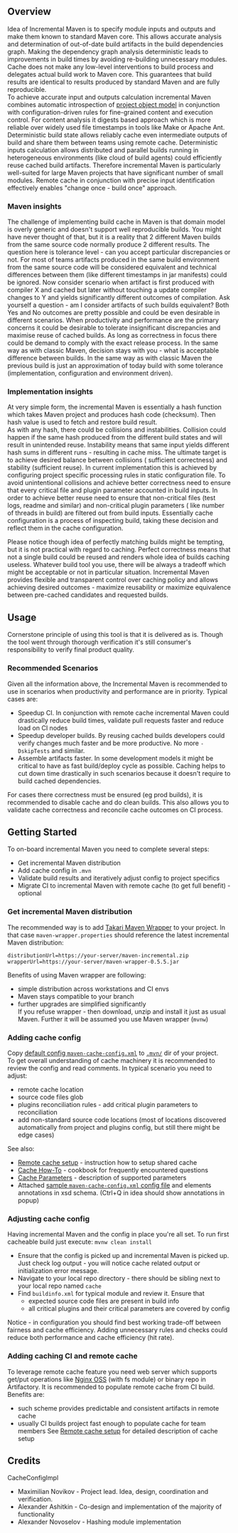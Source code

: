 <!---
 Licensed to the Apache Software Foundation (ASF) under one or more
 contributor license agreements.  See the NOTICE file distributed with
 this work for additional information regarding copyright ownership.
 The ASF licenses this file to You under the Apache License, Version 2.0
 (the "License"); you may not use this file except in compliance with
 the License.  You may obtain a copy of the License at

      http://www.apache.org/licenses/LICENSE-2.0

 Unless required by applicable law or agreed to in writing, software
 distributed under the License is distributed on an "AS IS" BASIS,
 WITHOUT WARRANTIES OR CONDITIONS OF ANY KIND, either express or implied.
 See the License for the specific language governing permissions and
 limitations under the License.
-->

## Overview

Idea of Incremental Maven is to specify module inputs and outputs and make them known to standard Maven core. This
allows accurate analysis and determination of out-of-date build artifacts in the build dependencies graph. Making the
dependency graph analysis deterministic leads to improvements in build times by avoiding re-building unnecessary
modules.  
Cache does not make any low-level interventions to build process and delegates actual build work to Maven core. This
guarantees that build results are identical to results produced by standard Maven and are fully reproducible.   
To achieve accurate input and outputs calculation incremental Maven combines automatic introspection
of [project object model](https://maven.apache.org/pom.html#What_is_the_POM) in conjunction with configuration-driven
rules for fine-grained content and execution control. For content analysis it digests based approach which is more
reliable over widely used file timestamps in tools like Make or Apache Ant. Deterministic build state allows reliably
cache even intermediate outputs of build and share them between teams using remote cache. Deterministic inputs
calculation allows distributed and parallel builds running in heterogeneous environments (like cloud of build agents)
could efficiently reuse cached build artifacts. Therefore incremental Maven is particularly well-suited for large Maven
projects that have significant number of small modules. Remote cache in conjunction with precise input identification
effectively enables "change once - build once" approach.

### Maven insights

The challenge of implementing build cache in Maven is that domain model is overly generic and doesn't support well
reproducible builds. You might have never thought of that, but it is a reality that 2 different Maven builds from the
same source code normally produce 2 different results. The question here is tolerance level - can you accept particular
discrepancies or not. For most of teams artifacts produced in the same build environment from the same source code will
be considered equivalent and technical differences between them (like different timestamps in jar manifests) could be
ignored. Now consider scenario when artifact is first produced with compiler X and cached but later without touching a
update compiler changes to Y and yields significantly different outcomes of compilation. Ask yourself a question \- am I
consider artifacts of such builds equivalent? Both Yes and No outcomes are pretty possible and could be even desirable
in different scenarios. When productivity and performance are the primary concerns it could be desirable to tolerate
insignificant discrepancies and maximise reuse of cached builds. As long as correctness in focus there could be demand
to comply with the exact release process. In the same way as with classic Maven, decision stays with you - what is
acceptable difference between builds. In the same way as with classic Maven the previous build is just an approximation
of today build with some tolerance (implementation, configuration and environment driven).

### Implementation insights

At very simple form, the incremental Maven is essentially a hash function which takes Maven project and produces hash
code (checksum). Then hash value is used to fetch and restore build result.  
As with any hash, there could be collisions and instabilities. Collision could happen if the same hash produced from the
different build states and will result in unintended reuse. Instability means that same input yields different hash sums
in different runs - resulting in cache miss. The ultimate target is to achieve desired balance between collisions (
sufficient correctness) and stability (sufficient reuse). In current implementation this is achieved by configuring
project specific processing rules in static configuration file. To avoid unintentional collisions and achieve better
correctness need to ensure that every critical file and plugin parameter accounted in build inputs. In order to achieve
better reuse need to ensure that non-critical files (test logs, readme and similar) and non-critical plugin parameters (
like number of threads in build) are filtered out from build inputs. Essentially cache configuration is a process of
inspecting build, taking these decision and reflect them in the cache configuration.

Please notice though idea of perfectly matching builds might be tempting, but it is not practical with regard to
caching. Perfect correctness means that not a single build could be reused and renders whole idea of builds caching
useless. Whatever build tool you use, there will be always a tradeoff which might be acceptable or not in particular
situation. Incremental Maven provides flexible and transparent control over caching policy and allows achieving desired
outcomes - maximize reusability or maximize equivalence between pre-cached candidates and requested builds.

## Usage

Cornerstone principle of using this tool is that it is delivered as is. Though the tool went through thorough
verification it's still consumer's responsibility to verify final product quality.

### Recommended Scenarios

Given all the information above, the Incremental Maven is recommended to use in scenarios when productivity and
performance are in priority. Typical cases are:

* Speedup CI. In conjunction with remote cache incremental Maven could drastically reduce build times, validate pull
  requests faster and reduce load on CI nodes
* Speedup developer builds. By reusing cached builds developers could verify changes much faster and be more productive.
  No more `-DskipTests` and similar.
* Assemble artifacts faster. In some development models it might be critical to have as fast build/deploy cycle as
  possible. Caching helps to cut down time drastically in such scenarios because it doesn't require to build cached
  dependencies.

For cases there correctness must be ensured (eg prod builds), it is recommended to disable cache and do clean builds.
This also allows you to validate cache correctness and reconcile cache outcomes on CI process.

## Getting Started

To on-board incremental Maven you need to complete several steps:

* Get incremental Maven distribution
* Add cache config in `.mvn`
* Validate build results and iteratively adjust config to project specifics
* Migrate CI to incremental Maven with remote cache (to get full benefit) - optional

### Get incremental Maven distribution

The recommended way is to add [Takari Maven Wrapper](https://github.com/takari/maven-wrapper) to your project. In that
case `maven-wrapper.properties` should reference the latest incremental Maven distribution:

```properties
distributionUrl=https://your-server/maven-incremental.zip
wrapperUrl=https://your-server/maven-wrapper-0.5.5.jar
```

Benefits of using Maven wrapper are following:

* simple distribution across workstations and CI envs
* Maven stays compatible to your branch
* further upgrades are simplified significantly  
  If you refuse wrapper - then download, unzip and install it just as usual Maven. Further it will be assumed you use
  Maven wrapper (`mvnw`)

### Adding cache config

Copy [default config `maven-cache-config.xml`](maven-cache-config.xml)
to [`.mvn/`](https://maven.apache.org/configure.html) dir of your project.  
To get overall understanding of cache machinery it is recommended to review the config and read comments. In typical
scenario you need to adjust:

* remote cache location
* source code files glob
* plugins reconciliation rules - add critical plugin parameters to reconciliation
* add non-standard source code locations (most of locations discovered automatically from project and plugins config,
  but still there might be edge cases)

See also:

* [Remote cache setup](CACHE-REMOTE.md) - instruction how to setup shared cache
* [Cache How-To](CACHE-HOWTO.md) - cookbook for frequently encountered questions
* [Cache Parameters](CACHE-PARAMETERS.md) - description of supported parameters
* Attached [sample `maven-cache-config.xml` config file](maven-cache-config.xml) and elements annotations in xsd schema. (Ctrl+Q in idea should
  show annotations in popup)

### Adjusting cache config

Having incremental Maven and the config in place you're all set. To run first cacheable build just
execute: `mvnw clean install`

* Ensure that the config is picked up and incremental Maven is picked up. Just check log output - you will notice cache
  related output or initialization error message.
* Navigate to your local repo directory - there should be sibling next to your local repo named `cache`
* Find `buildinfo.xml` for typical module and review it. Ensure that
    * expected source code files are present in build info
    * all critical plugins and their critical parameters are covered by config

Notice - in configuration you should find best working trade-off between fairness and cache efficiency. Adding
unnecessary rules and checks could reduce both performance and cache efficiency (hit rate).

### Adding caching CI and remote cache

To leverage remote cache feature you need web server which supports get/put operations
like [Nginx OSS](http://nginx.org/en/) (with fs module) or binary repo in Artifactory. It is recommended to populate
remote cache from CI build. Benefits are:

* such scheme provides predictable and consistent artifacts in remote cache
* usually CI builds project fast enough to populate cache for team members See [Remote cache setup](CACHE-REMOTE.md) for
  detailed description of cache setup

## Credits
CacheConfigImpl
* Maximilian Novikov - Project lead. Idea, design, coordination and verification.
* Alexander Ashitkin - Co-design and implementation of the majority of functionality
* Alexander Novoselov - Hashing module implementation